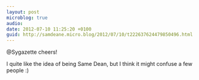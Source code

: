 ```yaml
---
layout: post
microblog: true
audio: 
date: 2012-07-10 11:25:20 +0100
guid: http://samdeane.micro.blog/2012/07/10/t222637624479850496.html
---
```

@Sygazette cheers!

I quite like the idea of being Same Dean, but I think it might confuse a few people :)
